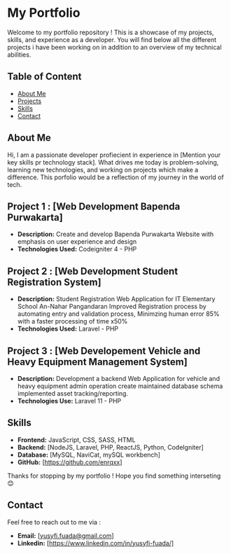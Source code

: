 # My Portfolio 

Welcome to my portfolio repository ! This is a showcase of my projects, skills, and experience as a developer. You will find below all the different projects i have been working on in addition to an overview of my technical abilities.

## Table of Content

- [About Me](#About-Me)
- [Projects](#Projects)
- [Skills](#Skills)
- [Contact](#Contact)

## About Me

Hi, I am a passionate developer profiecient in experience in [Mention your key skills pr technology stack]. What drives me today is problem-solving, learning new technologies, and working on projects which make a difference. This porfolio would be a reflection of my journey in the world of tech.

## Project 1 : [Web Development Bapenda Purwakarta]
- **Description:** Create and develop Bapenda Purwakarta Website with emphasis on user experience and design
- **Technologies Used:** Codeigniter 4 - PHP

## Project 2 : [Web Development Student Registration System]
- **Description:** Student Registration Web Application for IT Elementary School An-Nahar Pangandaran Improved Registration process by automating entry and validation process, Minimzing human error 85% with a faster processing of time x50%
- **Technologies Used:** Laravel - PHP

## Project 3 : [Web Developement Vehicle and Heavy Equipment Management System] 
- **Description:** Development a backend Web Application for vehicle and heavy equipment admin operation create maintained database schema implemented asset tracking/reporting.
- **Technologies Use:** Laravel 11 - PHP

## Skills 

- **Frontend:** JavaScript, CSS, SASS, HTML
- **Backend:** [NodeJS, Laravel, PHP, ReactJS, Python, CodeIgniter]
- **Database:** [MySQL, NaviCat, mySQL workbench]
- **GitHub:** [https://github.com/enrqxx]

Thanks for stopping by my portfolio ! Hope you find something interseting 😊

## Contact 

Feel free to reach out to me via : 
- **Email:** [yusyfi.fuada@gmail.com]
- **Linkedin:** [https://www.linkedin.com/in/yusyfi-fuada/]

